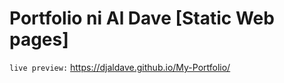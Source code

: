 # Portfolio ni Al Dave [Static Web pages]
``live preview:`` https://djaldave.github.io/My-Portfolio/